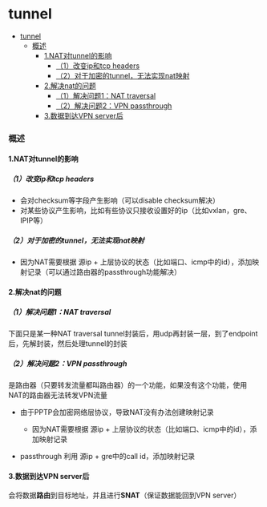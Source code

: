 # tunnel

<!-- @import "[TOC]" {cmd="toc" depthFrom=1 depthTo=6 orderedList=false} -->
<!-- code_chunk_output -->

- [tunnel](#tunnel)
    - [概述](#概述)
      - [1.NAT对tunnel的影响](#1nat对tunnel的影响)
        - [（1）改变ip和tcp headers](#1改变ip和tcp-headers)
        - [（2）对于加密的tunnel，无法实现nat映射](#2对于加密的tunnel无法实现nat映射)
      - [2.解决nat的问题](#2解决nat的问题)
        - [（1）解决问题1：NAT traversal](#1解决问题1nat-traversal)
        - [（2）解决问题2：VPN passthrough](#2解决问题2vpn-passthrough)
      - [3.数据到达VPN server后](#3数据到达vpn-server后)

<!-- /code_chunk_output -->

### 概述

#### 1.NAT对tunnel的影响

##### （1）改变ip和tcp headers
* 会对checksum等字段产生影响（可以disable checksum解决）
* 对某些协议产生影响，比如有些协议只接收设置好的ip（比如vxlan，gre、IPIP等）

##### （2）对于加密的tunnel，无法实现nat映射
* 因为NAT需要根据 源ip + 上层协议的状态（比如端口、icmp中的id），添加映射记录（可以通过路由器的passthrough功能解决）

#### 2.解决nat的问题

##### （1）解决问题1：NAT traversal
下面只是某一种NAT traversal
tunnel封装后，用udp再封装一层，到了endpoint后，先解封装，然后处理tunnel的封装

##### （2）解决问题2：VPN passthrough
是路由器（只要转发流量都叫路由器）的一个功能，如果没有这个功能，使用NAT的路由器无法转发VPN流量
* 由于PPTP会加密网络层协议，导致NAT没有办法创建映射记录
  * 因为NAT需要根据 源ip + 上层协议的状态（比如端口、icmp中的id），添加映射记录

* passthrough 利用 源ip + gre中的call id，添加映射记录

#### 3.数据到达VPN server后

会将数据**路由**到目标地址，并且进行**SNAT**（保证数据能回到VPN server）
